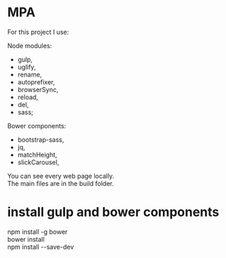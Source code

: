 # MPA

For this project I use:</br>

Node modules:</br>
-  gulp,</br>
-  uglify,</br>
-  rename,</br>
-  autoprefixer,</br>
-  browserSync,</br>
-  reload,</br>
-  del,</br>
-  sass;</br>

Bower components:
-  bootstrap-sass,</br>
-  jq,</br>
-  matchHeight,</br>
-  slickCarousel,</br>


You can see every web page locally. </br>
The main files are in the build folder.</br>

# install gulp and bower components
npm install -g bower </br>
bower install</br>
npm install --save-dev</br>

